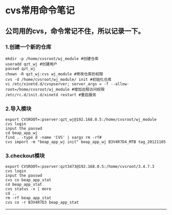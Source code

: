 cvs常用命令笔记
==========

公司用的cvs，命令常记不住，所以记录一下。
----------

### 1.创建一个新的仓库 ###

    mkdir -p /home/cvsroot/wj_module #创建仓库
	useradd qzt_wj #创建用户
	passwd qzt_wj
	chown -R qzt_wj:cvs wj_module #修改仓库的权限
	cvs -d /home/cvsroot/wj_module/ init #初始化仓库
	vi /etc/xinetd.d/cvspserver; server_args = -f --allow-root=/home/cvsroot/wj_module #增加远程访问权限
	/etc/rc.d/init.d/xinetd restart #重启服务

### 2.导入模块 ###

    export CVSROOT=:pserver:qzt_wj@192.168.0.5:/home/cvsroot/wj_module
	cvs login
	input the passwd
	cd beap_app_wj
	find . -type d -name 'CVS' | xargs rm -rf#
	cvs import -m "beap_app_wj init" beap_app_wj B3V4R7D4_MTB tag_20121105
	
	
### 3.checkout模块 ###

    export CVSROOT=:pserver:qzt3473@192.168.0.5:/home/cvsroot/3.4.7.3
	cvs login
	input the passwd
	cvs co beap_app_stat
	cd beap_app_stat
	cvs status -v | more
	cd ..
	rm -rf beap_app_stat
	cvs co -r B3V4R7D3 beap_app_stat
	

* * * * *

